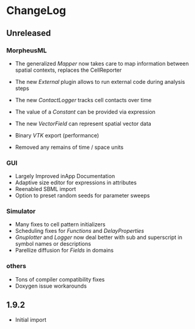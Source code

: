 # ChangeLog

## Unreleased

### MorpheusML
  * The generalized *Mapper* now takes care to map information between spatial contexts, replaces the CellReporter
  * The new *External* plugin allows to run external code during analysis steps
  * The new *ContactLogger* tracks cell contacts over time
  * The value of a *Constant* can be provided via expression
  * The new *VectorField* can represent spatial vector data
  * Binary *VTK* export (performance)

  * Removed any remains of time / space units

### GUI
  * Largely Improved inApp Documentation
  * Adaptive size editor for expressions in attributes
  * Reenabled SBML import
  * Option to preset random seeds for parameter sweeps

### Simulator
  * Many fixes to cell pattern initializers
  * Scheduling fixes for *Functions* and *DelayProperties*
  * *Gnuplotter* and *Logger* now deal better with sub and superscript in symbol names or descriptions
  * Parellize diffusion for *Fields* in domains


### others
  * Tons of compiler compatibility fixes
  * Doxygen issue workarounds
  
## 1.9.2 
  * Initial import

